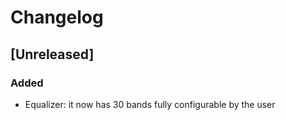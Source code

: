 # Changelog

## [Unreleased]
### Added
- Equalizer: it now has 30 bands fully configurable by the user
